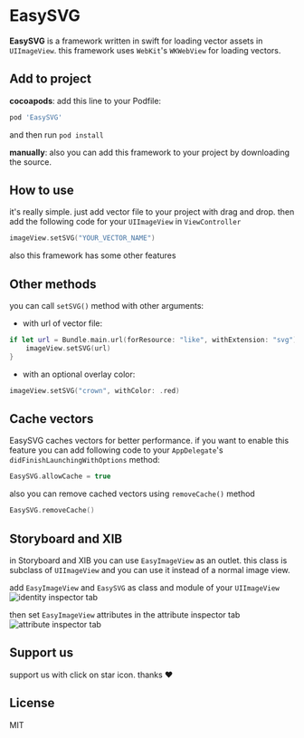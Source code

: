 # EasySVG
**EasySVG** is a framework written in swift for loading vector assets in `UIImageView`. this framework uses `WebKit`'s `WKWebView` for loading vectors.

## Add to project
**cocoapods**: add this line to your Podfile:
```ruby
pod 'EasySVG'
```
and then run `pod install`

**manually**: also you can add this framework to your project by downloading the source.

## How to use
it's really simple. just add vector file to your project with drag and drop. then add the following code for your `UIImageView` in `ViewController`
```swift
imageView.setSVG("YOUR_VECTOR_NAME")
```
also this framework has some other features

## Other methods
you can call `setSVG()` method with other arguments:
* with url of vector file:
```swift
if let url = Bundle.main.url(forResource: "like", withExtension: "svg") {
    imageView.setSVG(url)
}
```
* with an optional overlay color:
```swift
imageView.setSVG("crown", withColor: .red)
```
## Cache vectors
EasySVG caches vectors for better performance. if you want to enable this feature you can add following code to your `AppDelegate`'s `didFinishLaunchingWithOptions` method:
```swift
EasySVG.allowCache = true
```
also you can remove cached vectors using `removeCache()` method
```swift
EasySVG.removeCache()
```
## Storyboard and XIB
in Storyboard and XIB you can use `EasyImageView` as an outlet. this class is subclass of `UIImageView` and you can use it instead of a normal image view.

add `EasyImageView` and `EasySVG` as class and module of your `UIImageView`
![identity inspector tab](http://uupload.ir/files/ufy2_screen_shot_2019-01-21_at_2.14.08_pm.png)

then set `EasyImageView` attributes in the attribute inspector tab
![attribute inspector tab](http://uupload.ir/files/cpag_screen_shot_2019-01-21_at_2.14.21_pm.png)

## Support us
support us with click on star icon. thanks ❤️

## License
MIT
